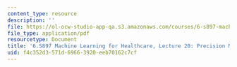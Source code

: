 ```yaml
---
content_type: resource
description: ''
file: https://ol-ocw-studio-app-qa.s3.amazonaws.com/courses/6-s897-machine-learning-for-healthcare-spring-2019/f4c352d3571d69663920eeb70162c7cf_MIT6_S897S19_lec20.pdf
file_type: application/pdf
resourcetype: Document
title: '6.S897 Machine Learning for Healthcare, Lecture 20: Precision Medicine'
uid: f4c352d3-571d-6966-3920-eeb70162c7cf
---
```

